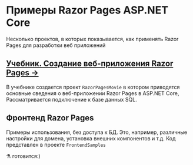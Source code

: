 # Примеры Razor Pages ASP.NET Core
Несколько проектов, в которых показывается, как применять Razor Pages для разработки веб приложений

## [Учебник. Создание веб-приложения Razor Pages →](tutorial/RazorPagesMovie.md)  
В учебнике  создается проект `RazorPagesMovie` в котором приводятся основные сведения о веб-приложении Razor Pages в ASP.NET Core, Рассматривается подключение к базе данных SQL.

## Фронтенд Razor Pages
Примеры использования, без доступа к БД. Это, например, различные настройки для домена, установка внешних компонентов и т.д. Код представлен в проекте `FrontendSamples`

⚗ готовится:)
